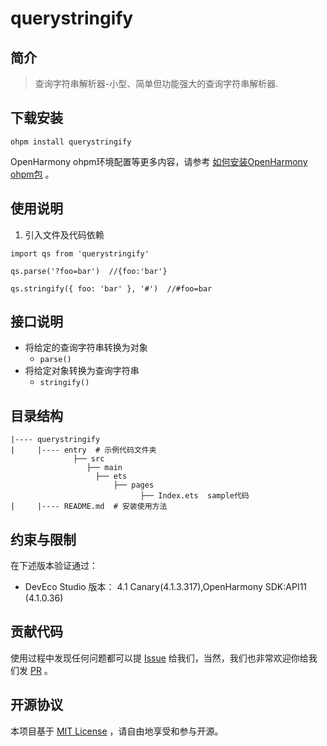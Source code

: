 # querystringify

## 简介

> 查询字符串解析器-小型、简单但功能强大的查询字符串解析器.

## 下载安装

```shell
ohpm install querystringify
```

OpenHarmony
ohpm环境配置等更多内容，请参考 [如何安装OpenHarmony ohpm包](https://gitee.com/openharmony-tpc/docs/blob/master/OpenHarmony_har_usage.md) 。

## 使用说明

1. 引入文件及代码依赖

 ```
 import qs from 'querystringify'
 
 qs.parse('?foo=bar')  //{foo:'bar'}
 
 qs.stringify({ foo: 'bar' }, '#')  //#foo=bar
 
 ```

## 接口说明

* 将给定的查询字符串转换为对象
  - `parse()`
* 将给定对象转换为查询字符串
  - `stringify()`

## 目录结构
````
|---- querystringify
|     |---- entry  # 示例代码文件夹
              ├── src  
                 ├── main   
                   ├── ets
                       ├── pages
                             ├── Index.ets  sample代码
|     |---- README.md  # 安装使用方法                    
````

## 约束与限制

在下述版本验证通过：

- DevEco Studio 版本： 4.1 Canary(4.1.3.317),OpenHarmony SDK:API11 (4.1.0.36)

## 贡献代码

使用过程中发现任何问题都可以提 [Issue](https://gitee.com/openharmony-tpc/openharmony_tpc_samples/issues)
给我们，当然，我们也非常欢迎你给我们发 [PR](https://gitee.com/openharmony-tpc/openharmony_tpc_samples/pulls) 。

## 开源协议
本项目基于 [MIT License](https://gitee.com/openharmony-tpc/openharmony_tpc_samples/blob/master/querystringify/LICENSE) ，请自由地享受和参与开源。

